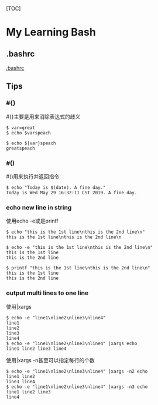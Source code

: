 [TOC]

# My Learning Bash

## .bashrc

[.bashrc](.bashrc)

## Tips

### #{}
#{}主要是用来消除表达式的歧义
```
$ var=great
$ echo $varspeach

$ echo ${var}speach
greatspeach
```

### #()
#()用来执行并返回指令
```
$ echo "Today is $(date). A fine day."
Today is Wed May 29 16:32:11 CST 2019. A fine day.
```

### echo new line in string
使用echo -e或是printf
```
$ echo "this is the 1st line\nthis is the 2nd line\n"
this is the 1st line\nthis is the 2nd line\n

$ echo -e "this is the 1st line\nthis is the 2nd line\n"
this is the 1st line
this is the 2nd line

$ printf "this is the 1st line\nthis is the 2nd line\n"
this is the 1st line
this is the 2nd line
```

### output multi lines to one line
使用|xargs
```
$ echo -e "line1\nline2\nline3\nline4"
line1
line2
line3
line4
$ echo -e "line1\nline2\nline3\nline4" |xargs echo
line1 line2 line3 line4
```
使用|xargs -n甚至可以指定每行的个数
```
$ echo -e "line1\nline2\nline3\nline4" |xargs -n2 echo
line1 line2
line3 line4
$ echo -e "line1\nline2\nline3\nline4" |xargs -n3 echo
line1 line2 line3
line4
```

